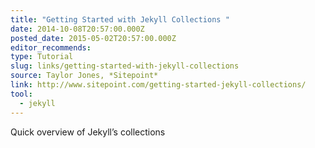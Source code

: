 ```yaml
---
title: "Getting Started with Jekyll Collections "
date: 2014-10-08T20:57:00.000Z
posted_date: 2015-05-02T20:57:00.000Z
editor_recommends:
type: Tutorial
slug: links/getting-started-with-jekyll-collections
source: Taylor Jones, *Sitepoint*
link: http://www.sitepoint.com/getting-started-jekyll-collections/
tool:
  - jekyll
---
```

Quick overview of Jekyll’s collections



